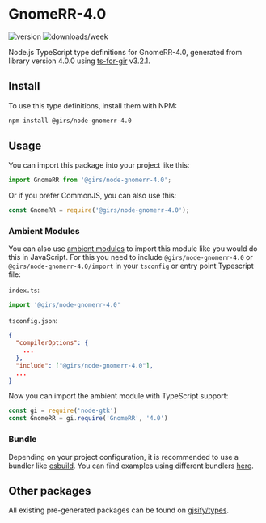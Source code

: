 
# GnomeRR-4.0

![version](https://img.shields.io/npm/v/@girs/node-gnomerr-4.0)
![downloads/week](https://img.shields.io/npm/dw/@girs/node-gnomerr-4.0)


Node.js TypeScript type definitions for GnomeRR-4.0, generated from library version 4.0.0 using [ts-for-gir](https://github.com/gjsify/ts-for-gir) v3.2.1.


## Install

To use this type definitions, install them with NPM:
```bash
npm install @girs/node-gnomerr-4.0
```

## Usage

You can import this package into your project like this:
```ts
import GnomeRR from '@girs/node-gnomerr-4.0';
```

Or if you prefer CommonJS, you can also use this:
```ts
const GnomeRR = require('@girs/node-gnomerr-4.0');
```

### Ambient Modules

You can also use [ambient modules](https://github.com/gjsify/ts-for-gir/tree/main/packages/cli#ambient-modules) to import this module like you would do this in JavaScript.
For this you need to include `@girs/node-gnomerr-4.0` or `@girs/node-gnomerr-4.0/import` in your `tsconfig` or entry point Typescript file:

`index.ts`:
```ts
import '@girs/node-gnomerr-4.0'
```

`tsconfig.json`:
```json
{
  "compilerOptions": {
    ...
  },
  "include": ["@girs/node-gnomerr-4.0"],
  ...
}
```

Now you can import the ambient module with TypeScript support: 

```ts
const gi = require('node-gtk')
const GnomeRR = gi.require('GnomeRR', '4.0')
```


### Bundle

Depending on your project configuration, it is recommended to use a bundler like [esbuild](https://esbuild.github.io/). You can find examples using different bundlers [here](https://github.com/gjsify/ts-for-gir/tree/main/examples).

## Other packages

All existing pre-generated packages can be found on [gjsify/types](https://github.com/gjsify/types).


